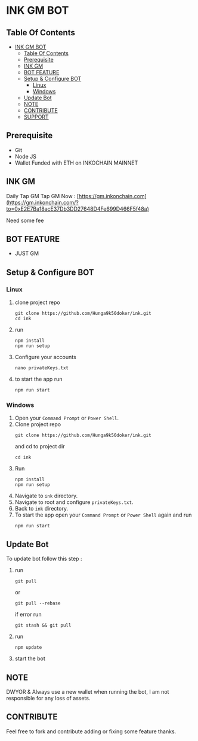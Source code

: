 # INK GM BOT

## Table Of Contents

- [INK GM BOT](#ink-gm-bot)
  - [Table Of Contents](#table-of-contents)
  - [Prerequisite](#prerequisite)
  - [INK GM](#ink-gm)
  - [BOT FEATURE](#bot-feature)
  - [Setup \& Configure BOT](#setup--configure-bot)
    - [Linux](#linux)
    - [Windows](#windows)
  - [Update Bot](#update-bot)
  - [NOTE](#note)
  - [CONTRIBUTE](#contribute)
  - [SUPPORT](#support)

## Prerequisite

- Git
- Node JS
- Wallet Funded with ETH on INKOCHAIN MAINNET

## INK GM

Daily Tap GM
Tap GM Now : [https://gm.inkonchain.com](https://gm.inkonchain.com/?to=0xE2E7Ba18acE37Db3DD27648D4Fe699D466F5f48a)

Need some fee

## BOT FEATURE

- JUST GM

## Setup & Configure BOT

### Linux

1. clone project repo
   ```
   git clone https://github.com/Hunga9k50doker/ink.git
   cd ink
   ```
2. run
   ```
   npm install
   npm run setup
   ```
3. Configure your accounts
   ```
   nano privateKeys.txt
   ```
4. to start the app run
   ```
   npm run start
   ```

### Windows

1. Open your `Command Prompt` or `Power Shell`.
2. Clone project repo
   ```
   git clone https://github.com/Hunga9k50doker/ink.git
   ```
   and cd to project dir
   ```
   cd ink
   ```
3. Run
   ```
   npm install
   npm run setup
   ```
4. Navigate to `ink` directory.
5. Navigate to root and configure `privateKeys.txt`.
6. Back to `ink` directory.
7. To start the app open your `Command Prompt` or `Power Shell` again and run
   ```
   npm run start
   ```

## Update Bot

To update bot follow this step :

1. run
   ```
   git pull
   ```
   or
   ```
   git pull --rebase
   ```
   if error run
   ```
   git stash && git pull
   ```
2. run
   ```
   npm update
   ```
3. start the bot

## NOTE

DWYOR & Always use a new wallet when running the bot, I am not responsible for any loss of assets.

## CONTRIBUTE

Feel free to fork and contribute adding or fixing some feature thanks.
